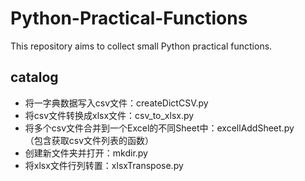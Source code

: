 Python-Practical-Functions
======
This repository aims to collect small Python practical functions.

catalog
------
* 将一字典数据写入csv文件：createDictCSV.py  
* 将csv文件转换成xlsx文件：csv_to_xlsx.py  
* 将多个csv文件合并到一个Excel的不同Sheet中：excellAddSheet.py
<br>（包含获取csv文件列表的函数）
* 创建新文件夹并打开：mkdir.py  
* 将xlsx文件行列转置：xlsxTranspose.py  

